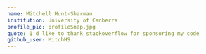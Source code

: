 ```yaml
---
name: Mitchell Hunt-Sharman
institution: University of Canberra
profile_pic: profileSnap.jpg
quote: I'd like to thank stackoverflow for sponsoring my code
github_user: MitchHS
---
```

